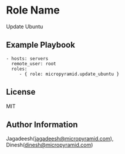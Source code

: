 Role Name
========

Update Ubuntu

Example Playbook
-------------------------

    - hosts: servers
      remote_user: root
      roles:
         - { role: micropyramid.update_ubuntu }

License
-------

MIT

Author Information
------------------

Jagadeesh(jagadeesh@micropyramid.com), Dinesh(dinesh@micropyramid.com)
